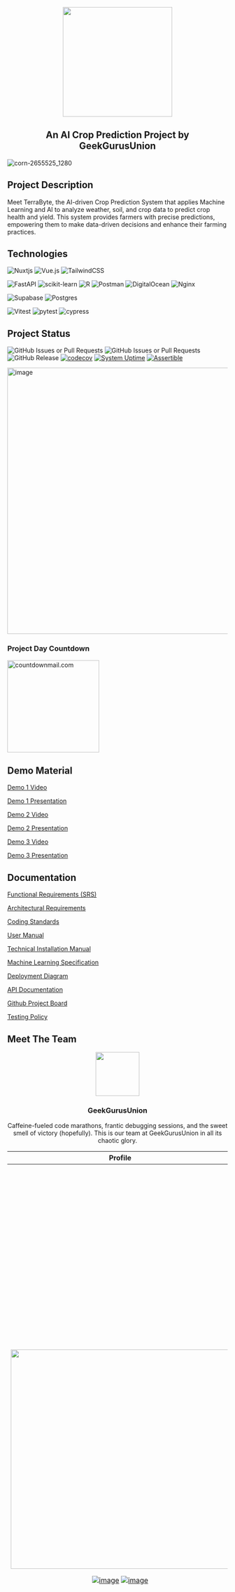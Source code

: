 <p align="center">
  <img src="https://github.com/COS301-SE-2024/Crop-Prediction-System/assets/29703077/9ec5395e-132d-4fee-bc92-cc732c6da562" width="250" height="auto">
  <h2 align="center">An AI Crop Prediction Project by GeekGurusUnion</h2>
</p>

![corn-2655525_1280](https://github.com/COS301-SE-2024/Crop-Prediction-System/assets/29703077/f64d4582-77f1-457e-90dd-2a114a866a05)

## Project Description

Meet TerraByte, the AI-driven Crop Prediction System that applies Machine Learning and AI to analyze weather, soil, and crop data to predict crop health and yield. This system provides farmers with precise predictions, empowering them to make data-driven decisions and enhance their farming practices.

## Technologies

![Nuxtjs](https://img.shields.io/badge/Nuxt-002E3B?style=for-the-badge&logo=nuxtdotjs&logoColor=#00DC82)
![Vue.js](https://img.shields.io/badge/vuejs-%2335495e.svg?style=for-the-badge&logo=vuedotjs&logoColor=%234FC08D)
![TailwindCSS](https://img.shields.io/badge/tailwindcss-%2338B2AC.svg?style=for-the-badge&logo=tailwind-css&logoColor=white)

![FastAPI](https://img.shields.io/badge/FastAPI-005571?style=for-the-badge&logo=fastapi)
![scikit-learn](https://img.shields.io/badge/scikit--learn-%23F7931E.svg?style=for-the-badge&logo=scikit-learn&logoColor=white)
![R](https://img.shields.io/badge/r-%23276DC3.svg?style=for-the-badge&logo=r&logoColor=white)
![Postman](https://img.shields.io/badge/Postman-FF6C37?style=for-the-badge&logo=postman&logoColor=white)
![DigitalOcean](https://img.shields.io/badge/DigitalOcean-%230167ff.svg?style=for-the-badge&logo=digitalOcean&logoColor=white)
![Nginx](https://img.shields.io/badge/nginx-%23009639.svg?style=for-the-badge&logo=nginx&logoColor=white)

![Supabase](https://img.shields.io/badge/Supabase-3ECF8E?style=for-the-badge&logo=supabase&logoColor=white)
![Postgres](https://img.shields.io/badge/postgres-%23316192.svg?style=for-the-badge&logo=postgresql&logoColor=white)

![Vitest](https://img.shields.io/badge/Vitest-black?style=for-the-badge)
![pytest](https://img.shields.io/badge/pytest-20555A?style=for-the-badge&logo=pytest)
![cypress](https://img.shields.io/badge/-cypress-%23E5E5E5?style=for-the-badge&logo=cypress&logoColor=058a5e)

## Project Status

![GitHub Issues or Pull Requests](https://img.shields.io/github/issues/COS301-SE-2024/Crop-Prediction-System?logo=Github&link=https%3A%2F%2Fgithub.com%2FCOS301-SE-2024%2FCrop-Prediction-System%2Fissues)
![GitHub Issues or Pull Requests](https://img.shields.io/github/issues-closed/COS301-SE-2024/Crop-Prediction-System?logo=Github&link=https%3A%2F%2Fgithub.com%2FCOS301-SE-2024%2FCrop-Prediction-System%2Fissues)
![GitHub Release](https://img.shields.io/github/v/release/COS301-SE-2024/Crop-Prediction-System?logo=Github)
[![codecov](https://codecov.io/gh/COS301-SE-2024/Crop-Prediction-System/graph/badge.svg?token=WwjFFuFVr7)](https://codecov.io/gh/COS301-SE-2024/Crop-Prediction-System)
[![System Uptime](https://img.shields.io/pingpong/uptime/sp_bf59a60096094040a09ea511e5b93cee?label=Website%20Uptime)](https://terrabyte.pingpong.host/)
[![Assertible](https://assertible.com/apis/9e78aa9b-a667-4256-93b3-f89a9b26961b/status?api_token=hF30yIrlSGpMqbfo)](https://assertible.com/dashboard#/services/9e78aa9b-a667-4256-93b3-f89a9b26961b/results)

<img width="607" alt="image" src="https://github.com/user-attachments/assets/98b7e610-caa4-4037-9eed-3da3fc19a174">

### Project Day Countdown

<img src="https://i.countdownmail.com/3aprft.gif" style="width:210px;" border="0" alt="countdownmail.com"/> 

## Demo Material

<a href="https://youtu.be/JHFqWU64STM">Demo 1 Video</a>

<a href="https://www.canva.com/design/DAGGzo2_JZ0/q4WXYNgFuAQ9xFbv1Uo55A/edit?utm_content=DAGGzo2_JZ0&utm_campaign=designshare&utm_medium=link2&utm_source=sharebutton">Demo 1 Presentation</a>

<a href="https://youtu.be/n9GdBw7bQcw">Demo 2 Video</a>

<a href="https://www.canva.com/design/DAGItX_W4V8/OzXuycDqygKwqtf94wqkxg/edit?utm_content=DAGItX_W4V8&utm_campaign=designshare&utm_medium=link2&utm_source=sharebutton">Demo 2 Presentation</a>

<a href="https://youtu.be/n9GdBw7bQcw">Demo 3 Video</a>

<a href="https://www.canva.com/design/DAGNoDGk9Xw/EF4AfOHztK41WQi1NOY2nw/edit?utm_content=DAGNoDGk9Xw&utm_campaign=designshare&utm_medium=link2&utm_source=sharebutton">Demo 3 Presentation</a>

## Documentation

<a href="https://github.com/COS301-SE-2024/Crop-Prediction-System/blob/feature/docs/docs/SRS%20Demo%203.pdf">Functional Requirements (SRS)</a>

<a href="https://github.com/COS301-SE-2024/Crop-Prediction-System/blob/feature/docs/docs/Architectural%20Requirements.pdf">Architectural Requirements</a>

<a href="https://github.com/COS301-SE-2024/Crop-Prediction-System/blob/feature/docs/docs/Coding%20Standards.pdf">Coding Standards</a>

<a href="https://github.com/COS301-SE-2024/Crop-Prediction-System/blob/feature/docs/docs/User%20Manual.pdf">User Manual</a>

<a href="https://github.com/COS301-SE-2024/Crop-Prediction-System/blob/feature/docs/docs/Technical%20Installation%20Manual.pdf">Technical Installation Manual</a>

<a href="https://github.com/COS301-SE-2024/Crop-Prediction-System/blob/feature/docs/docs/ML%20Model%20Documentation.pdf">Machine Learning Specification</a>

<a href="https://github.com/COS301-SE-2024/Crop-Prediction-System/wiki/Netlify-Deployment">Deployment Diagram</a>

<a href="https://documenter.getpostman.com/view/26558432/2sA3Qwaoyd">API Documentation</a>

<a href="https://github.com/orgs/COS301-SE-2024/projects/57/views/4">Github Project Board</a>

<a href="https://github.com/COS301-SE-2024/Crop-Prediction-System/blob/feature/docs/docs/Testing%20Policy.pdf" >Testing Policy</a>


## Meet The Team

<div align=center>
  <img src="https://github.com/COS301-SE-2024/Crop-Prediction-System/assets/29703077/1e05706a-e391-4147-aceb-e39e570da814" width="100" height="auto"/>
  <h3>GeekGurusUnion</h3>
  <p>Caffeine-fueled code marathons, frantic debugging sessions, and the sweet smell of victory (hopefully). This is our team at GeekGurusUnion in all its chaotic glory.</p>
</div>

| Profile | Description |
|--------|-------------|
| <img src="https://lh7-us.googleusercontent.com/ohlTgtqp9JlCe1B0mNgzQn15z51_MM42nggdKmNcSkhxCvxqM50AWx4ZV7hdnDdQ8KPsgglVX2ZqaPP8xrXu-yNduKUHYOU8USNsldqe93onj190vD5JlLQuOxrjVNBJuzvwQwvm76EC08SMKm1Co_A" width="500" height="auto" class="team-avatar"> <p align="center"> [![image](https://img.shields.io/badge/LinkedIn-0077B5?style=for-the-badge&logo=linkedin&logoColor=white 'LinkedIn Profile')](https://www.linkedin.com/in/xavierreynolds/) [![image](https://img.shields.io/badge/Github-000000?style=for-the-badge&logo=github&logoColor=white 'LinkedIn Profile')](https://github.com/Xavier893)</p> | <h3>Xavier Reynolds</h3><strong>Project Manager, Designer, Architect, UI Engineer</strong><br><br> Xavier Reynolds is a final year BSc Computer Science student with a passion for frontend development and design. He leverages his skills in the real world through freelance website creation work, having successfully deployed his first website in December 2023. This experience complements his diverse skill set, which includes proficiency in design tools like Figma and Spline for 3D modelling, as well as experience with frontend frameworks like React. Beyond frontend development, Xavier possesses a keen interest in cybersecurity and penetration testing. He has a proven ability to think outside the box and solve problems, demonstrated by his completion of penetration testing courses.<br><br> |
| <img src="https://lh7-us.googleusercontent.com/fN23DwOOS7nrxknU0SsyC-MOmnGHUqpR4hP3BHMvWmNadpOlFToiyMwzd0KBg4VO-72vdfhBa9c96Q-EFHE1u7hDSAo7cYKZZ9gIiJnwBCTkVgviWxZnewhQ16NcUMOyV8h9FSG7t8EALkQRKe8Fa7M" width="500" height="auto" class="team-avatar"> <p align="center"> [![image](https://img.shields.io/badge/LinkedIn-0077B5?style=for-the-badge&logo=linkedin&logoColor=white 'LinkedIn Profile')](https://www.linkedin.com/in/iwandejong/) [![image](https://img.shields.io/badge/Github-000000?style=for-the-badge&logo=github&logoColor=white 'LinkedIn Profile')](https://github.com/iwandejong) </p> | <h3>Iwan de Jong</h3><strong>Data & ML Engineer, Business Analyst, Backend Engineer</strong><br><br> Iwan de Jong is a highly motivated computer science student double majoring in Statistics, uniquely positioned to excel in AI and Machine Learning applications like crop prediction. His technical capabilities span both full-stack web development and data engineering, providing a well-rounded foundation for building complex data-driven solutions. Having previous experiences with cloud platforms positions him perfectly for working efficiently on the backend side of things. Beyond his technical skills, Iwan's freelance experience deepened his understanding of the client process.<br><br> |
| <img src="https://lh7-us.googleusercontent.com/xyPzCWwEhht226R4wbvJSDdeKJT4vt44GZFtb9CrFZXNr-dX9Kyo-pq-Iv9etgdxM2f33RSYwbjnY9qtu0D_QTaJdwM2mHiUhidgipZf8NuS1nEIzDu3If3wpuIoMcjEAOEhY2kf5ezMJ_JAu7r0qIY" width="500" height="auto" class="team-avatar"> <p align="center"> [![image](https://img.shields.io/badge/LinkedIn-0077B5?style=for-the-badge&logo=linkedin&logoColor=white 'LinkedIn Profile')](https://www.linkedin.com/in/tiaan-pouwels-310695271/) [![image](https://img.shields.io/badge/Github-000000?style=for-the-badge&logo=github&logoColor=white 'LinkedIn Profile')](https://github.com/Tiaan2)</p> | <h3>Tiaan Pouwels</h3><strong>DevOps & Backend Engineer</strong><br><br> Tiaan Pouwels, a final-year BSc Computer Science student with a strong foundation in software development, brings valuable experience from his internships at a software development company (2022 & 2024). During his internships, he honed his skills in backend development (C#, .NET, Java, and Python) and gained practical experience with DevOps (git, fork, GitHub-actions, husky). Tiaan's proactive approach is evident in his recent exploration of DevOps methodologies, demonstrating his commitment to building efficient and secure software solutions. This skillset, particularly his expertise in backend development and DevOps, is crucial for developing and maintaining a reliable AI prediction application.<br><br> |
| <img src="https://lh7-us.googleusercontent.com/fgb5GnBciqDLosEB-WpNZk0iCHwXSww82ZMYIQmGC4WgF1PNN0J7aCBFXnX2c14e_TA9bcMF9Nword-SGtrKsAQuuDUiqz2Ys0BkWlx5jbtKJeknI3b5yF2l0BFW4UY8iArKB0pPW7huD6GKh_M9c6w" width="500" height="auto" class="team-avatar"> <p align="center"> [![image](https://img.shields.io/badge/LinkedIn-0077B5?style=for-the-badge&logo=linkedin&logoColor=white 'LinkedIn Profile')](https://www.linkedin.com/in/saeed-mangera) [![image](https://img.shields.io/badge/Github-000000?style=for-the-badge&logo=github&logoColor=white 'LinkedIn Profile')](https://github.com/SMangera8)</p> | <h3>Saeed Mangera</h3><strong>UI & Testing Engineer</strong><br><br> With a robust grounding in ReactJS and Frontend Development, along with an innate ability for problem-solving and rapid learning, Saeed Mangera is poised to confront diverse challenges head-on. His versatility and expertise empower him to make meaningful contributions to any project or team setting, ensuring effective outcomes and collaborative success. Additionally, Saeed harbours a passion for artificial intelligence, further enhancing his ability to innovate and excel in cutting-edge technology solutions.<br><br> |
| <img src="https://lh7-us.googleusercontent.com/XfiU3igQ4aAxitc8O_R65oRHyxdeefwQvt2bS7b-jQvuUb2ez0PZxkR6kfdRYgdv91Oa1frBPdRx15eDVhMbrjmp77Stwwx6DZckk6k6Z6YbJUtCrb3VC6lG2U8AtdeciUm22H6csP_d-LmvRfE11Po" width="500" height="auto" class="team-avatar"> <p align="center"> [![image](https://img.shields.io/badge/LinkedIn-0077B5?style=for-the-badge&logo=linkedin&logoColor=white 'LinkedIn Profile')](https://www.linkedin.com/in/jacobus-smit-a08823288/) [![image](https://img.shields.io/badge/Github-000000?style=for-the-badge&logo=github&logoColor=white 'LinkedIn Profile')](https://github.com/SW1F7YY)</p> | <h3>Jacobus Smit</h3><strong>Testing, Backend & IoT Engineer</strong><br><br> Jacobus Smit, BSc Computer Science student, demonstrates expertise in Object-Oriented Programming. His hard working mentality drives him to put in the extra effort when it is needed the most. In addition to his studies, Jacobus has been gaining firsthand experience with his father, who is a fertiliser sales agent, to learn what types of products can be used to boost crop growth as well as identify problems with a variety of crops and how to correct them. This puts Jacobus in a unique position with past experience in the agricultural field, and an understanding for the needs of farmers.<br><br> |
